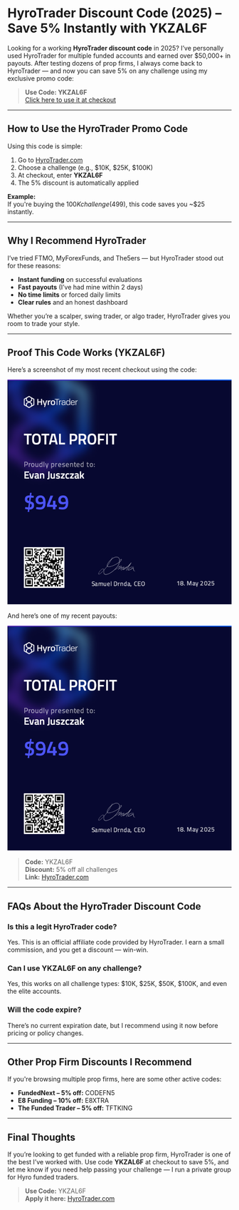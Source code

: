 
# HyroTrader Discount Code (2025) – Save 5% Instantly with YKZAL6F

Looking for a working **HyroTrader discount code** in 2025? I’ve personally used HyroTrader for multiple funded accounts and earned over $50,000+ in payouts. After testing dozens of prop firms, I always come back to HyroTrader — and now you can save 5% on any challenge using my exclusive promo code:

> **Use Code: YKZAL6F**  
> [Click here to use it at checkout](https://hyrotrader.com)

---

## How to Use the HyroTrader Promo Code

Using this code is simple:

1. Go to [HyroTrader.com](https://hyrotrader.com)
2. Choose a challenge (e.g., $10K, $25K, $100K)
3. At checkout, enter **YKZAL6F**
4. The 5% discount is automatically applied

**Example:**  
If you're buying the $100K challenge ($499), this code saves you ~$25 instantly.

---

## Why I Recommend HyroTrader

I’ve tried FTMO, MyForexFunds, and The5ers — but HyroTrader stood out for these reasons:

- **Instant funding** on successful evaluations
- **Fast payouts** (I’ve had mine within 2 days)
- **No time limits** or forced daily limits
- **Clear rules** and an honest dashboard

Whether you’re a scalper, swing trader, or algo trader, HyroTrader gives you room to trade your style.

---

## Proof This Code Works (YKZAL6F)

Here’s a screenshot of my most recent checkout using the code:

![HyroTrader Discount Screenshot](./temp.png)

And here’s one of my recent payouts:

![HyroTrader Payout](./temp.png)

> **Code:** YKZAL6F  
> **Discount:** 5% off all challenges  
> **Link:** [HyroTrader.com](https://hyrotrader.com)

---

## FAQs About the HyroTrader Discount Code

### Is this a legit HyroTrader code?
Yes. This is an official affiliate code provided by HyroTrader. I earn a small commission, and you get a discount — win-win.

### Can I use YKZAL6F on any challenge?
Yes, this works on all challenge types: $10K, $25K, $50K, $100K, and even the elite accounts.

### Will the code expire?
There’s no current expiration date, but I recommend using it now before pricing or policy changes.

---

## Other Prop Firm Discounts I Recommend
If you're browsing multiple prop firms, here are some other active codes:

- **FundedNext – 5% off:** CODEFN5
- **E8 Funding – 10% off:** E8XTRA
- **The Funded Trader – 5% off:** TFTKING

---

## Final Thoughts

If you’re looking to get funded with a reliable prop firm, HyroTrader is one of the best I’ve worked with. Use code **YKZAL6F** at checkout to save 5%, and let me know if you need help passing your challenge — I run a private group for Hyro funded traders.

> **Use Code:** YKZAL6F  
> **Apply it here:** [HyroTrader.com](https://hyrotrader.com)

